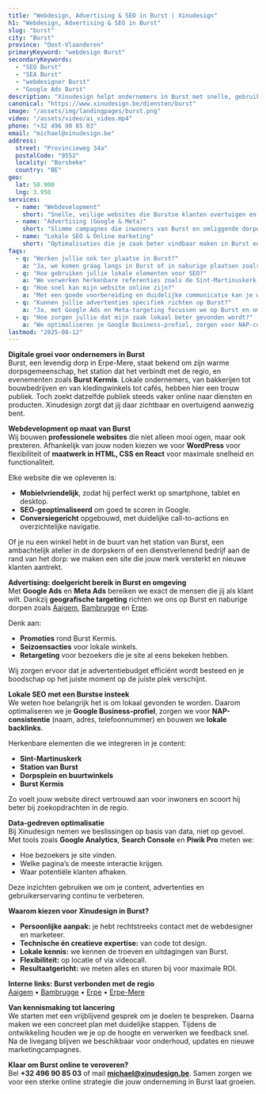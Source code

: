 ```yaml
---
title: "Webdesign, Advertising & SEO in Burst | Xinudesign"
h1: "Webdesign, Advertising & SEO in Burst"
slug: "burst"
city: "Burst"
province: "Oost-Vlaanderen"
primaryKeyword: "webdesign Burst"
secondaryKeywords:
  - "SEO Burst"
  - "SEA Burst"
  - "webdesigner Burst"
  - "Google Ads Burst"
description: "Xinudesign helpt ondernemers in Burst met snelle, gebruiksvriendelijke websites, doelgerichte advertenties en lokale SEO die inspeelt op de troeven van het dorp."
canonical: "https://www.xinudesign.be/diensten/burst"
image: "/assets/img/landingpages/burst.png"
video: "/assets/video/ai_video.mp4"
phone: "+32 496 90 85 03"
email: "michael@xinudesign.be"
address:
  street: "Provincieweg 34a"
  postalCode: "9552"
  locality: "Borsbeke"
  country: "BE"
geo:
  lat: 50.900
  lng: 3.950
services:
  - name: "Webdevelopment"
    short: "Snelle, veilige websites die Burstse klanten overtuigen en converteren."
  - name: "Advertising (Google & Meta)"
    short: "Slimme campagnes die inwoners van Burst en omliggende dorpen gericht bereiken."
  - name: "Lokale SEO & Online marketing"
    short: "Optimalisaties die je zaak beter vindbaar maken in Burst en omgeving."
faqs:
  - q: "Werken jullie ook ter plaatse in Burst?"
    a: "Ja, we komen graag langs in Burst of in naburige plaatsen zoals [Aaigem](/diensten/aaigem), [Bambrugge](/diensten/bambrugge) en [Erpe](/diensten/erpe)."
  - q: "Hoe gebruiken jullie lokale elementen voor SEO?"
    a: "We verwerken herkenbare referenties zoals de Sint-Martinuskerk, het station van Burst en evenementen zoals Burst Kermis in teksten, meta-data en visuals."
  - q: "Hoe snel kan mijn website online zijn?"
    a: "Met een goede voorbereiding en duidelijke communicatie kan je website doorgaans binnen 2 tot 4 weken live gaan."
  - q: "Kunnen jullie advertenties specifiek richten op Burst?"
    a: "Ja, met Google Ads en Meta-targeting focussen we op Burst en omliggende regio’s."
  - q: "Hoe zorgen jullie dat mijn zaak lokaal beter gevonden wordt?"
    a: "We optimaliseren je Google Business-profiel, zorgen voor NAP-consistentie en bouwen lokale backlinks rond zoekwoorden zoals 'webdesigner Burst'."
lastmod: "2025-08-12"
---
```


**Digitale groei voor ondernemers in Burst**  
Burst, een levendig dorp in Erpe-Mere, staat bekend om zijn warme dorpsgemeenschap, het station dat het verbindt met de regio, en evenementen zoals **Burst Kermis**. Lokale ondernemers, van bakkerijen tot bouwbedrijven en van kledingwinkels tot cafés, hebben hier een trouw publiek. Toch zoekt datzelfde publiek steeds vaker online naar diensten en producten. Xinudesign zorgt dat jij daar zichtbaar en overtuigend aanwezig bent.

**Webdevelopment op maat van Burst**  
Wij bouwen **professionele websites** die niet alleen mooi ogen, maar ook presteren. Afhankelijk van jouw noden kiezen we voor **WordPress** voor flexibiliteit of **maatwerk in HTML, CSS en React** voor maximale snelheid en functionaliteit.  

Elke website die we opleveren is:
- **Mobielvriendelijk**, zodat hij perfect werkt op smartphone, tablet en desktop.  
- **SEO-geoptimaliseerd** om goed te scoren in Google.  
- **Conversiegericht** opgebouwd, met duidelijke call-to-actions en overzichtelijke navigatie.  

Of je nu een winkel hebt in de buurt van het station van Burst, een ambachtelijk atelier in de dorpskern of een dienstverlenend bedrijf aan de rand van het dorp: we maken een site die jouw merk versterkt en nieuwe klanten aantrekt.

**Advertising: doelgericht bereik in Burst en omgeving**  
Met **Google Ads** en **Meta Ads** bereiken we exact de mensen die jij als klant wilt. Dankzij **geografische targeting** richten we ons op Burst en naburige dorpen zoals [Aaigem](/diensten/aaigem), [Bambrugge](/diensten/bambrugge) en [Erpe](/diensten/erpe).  

Denk aan:
- **Promoties** rond Burst Kermis.  
- **Seizoensacties** voor lokale winkels.  
- **Retargeting** voor bezoekers die je site al eens bekeken hebben.  

Wij zorgen ervoor dat je advertentiebudget efficiënt wordt besteed en je boodschap op het juiste moment op de juiste plek verschijnt.

**Lokale SEO met een Burstse insteek**  
We weten hoe belangrijk het is om lokaal gevonden te worden. Daarom optimaliseren we je **Google Business-profiel**, zorgen we voor **NAP-consistentie** (naam, adres, telefoonnummer) en bouwen we **lokale backlinks**.  

Herkenbare elementen die we integreren in je content:

- **Sint-Martinuskerk**
- **Station van Burst**
- **Dorpsplein en buurtwinkels**
- **Burst Kermis**

Zo voelt jouw website direct vertrouwd aan voor inwoners en scoort hij beter bij zoekopdrachten in de regio.

**Data-gedreven optimalisatie**  
Bij Xinudesign nemen we beslissingen op basis van data, niet op gevoel. Met tools zoals **Google Analytics**, **Search Console** en **Piwik Pro** meten we:

- Hoe bezoekers je site vinden.
- Welke pagina’s de meeste interactie krijgen.
- Waar potentiële klanten afhaken.  

Deze inzichten gebruiken we om je content, advertenties en gebruikerservaring continu te verbeteren.

**Waarom kiezen voor Xinudesign in Burst?**  

- **Persoonlijke aanpak:** je hebt rechtstreeks contact met de webdesigner en marketeer.  
- **Technische én creatieve expertise:** van code tot design.  
- **Lokale kennis:** we kennen de troeven en uitdagingen van Burst.  
- **Flexibiliteit:** op locatie of via videocall.  
- **Resultaatgericht:** we meten alles en sturen bij voor maximale ROI.  

**Interne links: Burst verbonden met de regio**  
[Aaigem](/diensten/aaigem) • [Bambrugge](/diensten/bambrugge) • [Erpe](/diensten/erpe) • [Erpe-Mere](/diensten/erpe-mere)

**Van kennismaking tot lancering**  
We starten met een vrijblijvend gesprek om je doelen te bespreken. Daarna maken we een concreet plan met duidelijke stappen. Tijdens de ontwikkeling houden we je op de hoogte en verwerken we feedback snel. Na de livegang blijven we beschikbaar voor onderhoud, updates en nieuwe marketingcampagnes.

**Klaar om Burst online te veroveren?**  
Bel **+32 496 90 85 03** of mail **[michael@xinudesign.be](mailto:michael@xinudesign.be)**. Samen zorgen we voor een sterke online strategie die jouw onderneming in Burst laat groeien.

